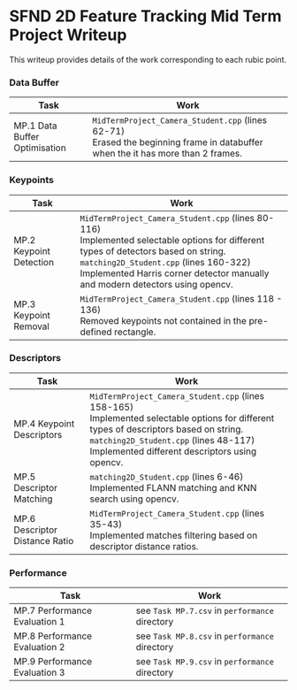 # SFND 2D Feature Tracking Mid Term Project Writeup

This writeup provides details of the work corresponding to each rubic point.

### Data Buffer
| Task | Work |
| - | - |
| MP.1 Data Buffer Optimisation| `MidTermProject_Camera_Student.cpp` (lines 62-71) <br> Erased the beginning frame in databuffer when the it has more than 2 frames. |

### Keypoints
| Task | Work |
| - | - |
| MP.2 Keypoint Detection | `MidTermProject_Camera_Student.cpp` (lines 80-116) <br> Implemented selectable options for different types of detectors based on string. <br> `matching2D_Student.cpp` (lines 160-322) <br> Implemented Harris corner detector manually and modern detectors using opencv. |
| MP.3 Keypoint Removal | `MidTermProject_Camera_Student.cpp` (lines 118 - 136) <br> Removed keypoints not contained in the pre-defined rectangle. |

### Descriptors
| Task | Work |
| - | - |
| MP.4 Keypoint Descriptors | `MidTermProject_Camera_Student.cpp` (lines 158-165) <br> Implemented selectable options for different types of descriptors based on string. <br> `matching2D_Student.cpp` (lines 48-117) <br> Implemented different descriptors using opencv.|
| MP.5 Descriptor Matching| `matching2D_Student.cpp` (lines 6-46) <br> Implemented FLANN matching and KNN search using opencv.  |
| MP.6 Descriptor Distance Ratio | `MidTermProject_Camera_Student.cpp` (lines 35-43) <br> Implemented matches filtering based on descriptor distance ratios. |

### Performance
| Task | Work |
| - | - |
| MP.7 Performance Evaluation 1 | see `Task MP.7.csv` in `performance` directory |
| MP.8 Performance Evaluation 2 | see `Task MP.8.csv` in `performance` directory |
| MP.9 Performance Evaluation 3 | see `Task MP.9.csv` in `performance` directory |
